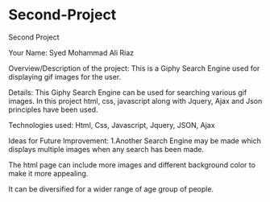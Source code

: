 # Second-Project
Second Project

Your Name: Syed Mohammad Ali Riaz

Overview/Description of the project: This is a Giphy Search Engine used for displaying gif images for the user.

Details: This Giphy Search Engine can be used for searching various gif images. In this project html, css, javascript along with Jquery, Ajax and Json principles have been used.

Technologies used: Html, Css, Javascript, Jquery, JSON, Ajax

Ideas for Future Improvement: 1.Another Search Engine may be made which displays multiple images when any search has been made.

The html page can include more images and different background color to make it more appealing.

It can be diversified for a wider range of age group of people.
